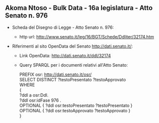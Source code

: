 ## Akoma Ntoso - Bulk Data - 16a legislatura - Atto Senato n. 976 ##

* Scheda del Disegno di Legge - Atto Senato n. 976:
	* http url: http://www.senato.it/leg/16/BGT/Schede/Ddliter/32174.htm

* Riferimenti al sito OpenData del Senato http://dati.senato.it/:
	* Link OpenData: http://dati.senato.it/ddl/32174
	* Query SPARQL per i documenti relativi all'Atto Senato:

        PREFIX osr: <http://dati.senato.it/osr/>  
		SELECT DISTINCT ?testoPresentato ?testoApprovato  
		WHERE  
		{  
		    ?ddl a osr:Ddl.  
		    ?ddl osr:idFase 976 .  
		    OPTIONAL { ?ddl osr:testoPresentato ?testoPresentato }  
		    OPTIONAL { ?ddl osr:testoApprovato ?testoApprovato }  
		}
		